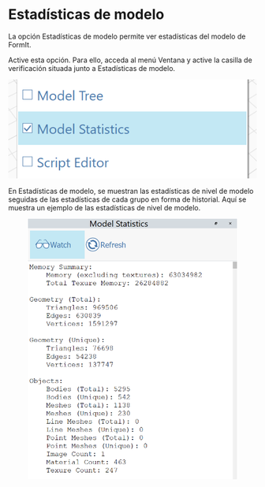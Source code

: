 # Estadísticas de modelo

La opción Estadísticas de modelo permite ver estadísticas del modelo de FormIt.

Active esta opción. Para ello, acceda al menú Ventana y active la casilla de verificación situada junto a Estadísticas de modelo.

![](../.gitbook/assets/ModelStatisticsMenu.png)

En Estadísticas de modelo, se muestran las estadísticas de nivel de modelo seguidas de las estadísticas de cada grupo en forma de historial. Aquí se muestra un ejemplo de las estadísticas de nivel de modelo.

<figure><img src="../.gitbook/assets/ModelStatisticsSmall (1).png" alt=""><figcaption></figcaption></figure>
